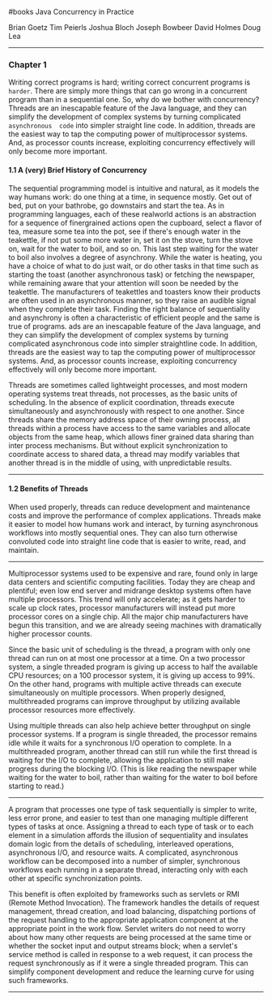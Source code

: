 #books Java Concurrency in Practice

Brian Goetz
Tim Peierls
Joshua Bloch
Joseph Bowbeer
David Holmes
Doug Lea

---

### Chapter 1

Writing correct programs is hard; writing correct concurrent programs is `harder`. There are simply more things that can go wrong in a concurrent program than in a sequential one. So, why do we bother with concurrency? Threads are an 
inescapable  feature  of  the  Java  language,  and  they  can  simplify  the  development  of  complex  systems  by  turning  complicated  `asynchronous  code`  into  simpler  straight line  code.  In  addition,  threads  are  the  easiest  way  to  tap  the computing power of multiprocessor systems. And, as processor counts increase, exploiting concurrency effectively will only become more important. 

#### 1.1 A (very) Brief History of Concurrency

The sequential programming model is intuitive and natural, as it models the way humans work: do one thing at a time, in sequence mostly. Get out of bed, put on your bathrobe, go downstairs and start the tea. As in programming languages, each of these realworld actions is an abstraction for a sequence of finergrained actions  open the cupboard, select a flavor of tea, measure some tea into the pot, see if there's enough water in the teakettle, if not put some more water in, set it on the stove, turn the stove on, wait for the water to boil, and so on. This last step waiting for the water to boil also involves a degree of asynchrony. While the water is heating, you have a choice of what to do just wait, or do other tasks in that time such as starting the toast (another asynchronous task) or fetching the newspaper, while remaining aware that your attention will soon be needed by the teakettle. The manufacturers of teakettles and toasters know their products are often used in an asynchronous manner, so they raise an audible signal when they complete their task. Finding the right balance of sequentiality and asynchrony is often a characteristic of efficient people and the same is true of programs. ads are an inescapable feature of the Java language, and they can simplify the development of complex systems by turning 
complicated asynchronous code into simpler straightline code. In addition, threads are the easiest way to tap the computing power of multiprocessor systems. And, as processor counts increase, exploiting concurrency effectively will only become more important. 

Threads are sometimes called lightweight processes, and most modern operating systems treat threads, not processes, as the basic units of scheduling. In the absence of explicit coordination, threads execute simultaneously and asynchronously with respect to one another. Since threads share the memory address space of their owning process, all threads within a process have access to the same variables and allocate objects from the same heap, which allows finer grained data sharing than inter process mechanisms. But without explicit synchronization to coordinate access to shared data, a thread may modify variables that another thread is in the middle of using, with unpredictable results. 

---

#### 1.2 Benefits of Threads

When used properly, threads can reduce development and maintenance costs and improve the performance of complex applications. Threads make it easier to model how humans work and interact, by turning asynchronous workflows into 
mostly sequential ones. They can also turn otherwise convoluted code into straight line code that is easier to write, read, and maintain. 

---

Multiprocessor systems used to be expensive and rare, found only in large data centers and scientific computing facilities. Today they are cheap and plentiful; even low end server and midrange desktop systems often have multiple processors. This trend will only accelerate; as it gets harder to scale up clock rates, processor manufacturers will instead put more processor cores on a single chip. All the major chip manufacturers have begun this transition, and we are already seeing machines with dramatically higher processor counts. 

Since the basic unit of scheduling is the thread, a program with only one thread can run on at most one processor at a time. On a two processor system, a single threaded program is giving up access to half the available CPU resources; on a 
100 processor system, it is giving up access to 99%. On the other hand, programs with multiple active threads can execute simultaneously on multiple processors. When properly designed, multithreaded programs can improve 
throughput by utilizing available processor resources more effectively. 

Using multiple threads can also help achieve better throughput on single processor systems. If a program is single threaded, the processor remains idle while it waits for a synchronous I/O operation to complete. In a multithreaded 
program, another thread can still run while the first thread is waiting for the I/O to complete, allowing the application to still make progress during the blocking I/O. (This is like reading the newspaper while waiting for the water to boil, rather 
than waiting for the water to boil before starting to read.) 

---

A program that processes one type of task sequentially is simpler to write, less error prone, and easier to test than one managing multiple different types of tasks at once. Assigning a thread to each type of task or to each element in a simulation affords the illusion of sequentiality and insulates domain logic from the details of  scheduling, interleaved operations, asynchronous I/O, and resource waits. A complicated, asynchronous workflow can be decomposed into a number of simpler, synchronous workflows each running in a separate thread, interacting only with each other at specific synchronization points.

This benefit is often exploited by frameworks such as servlets or RMI (Remote Method Invocation). The framework handles the details of request management, thread creation, and load balancing, dispatching portions of the request handling to the appropriate application component at the appropriate point in the work flow. Servlet writers do not 
need to worry about how many other requests are being processed at the same time or whether the socket input and output streams block; when a servlet's service method is called in response to a web request, it can process the request synchronously as if it were a single threaded program. This can simplify component development and reduce the learning curve for using such frameworks. 

---

